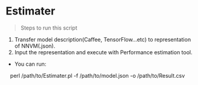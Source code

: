 # Estimater

> Steps to run this script
1. Transfer model description(Caffee, TensorFlow...etc) to representation of NNVM(.json).
2. Input the representation and execute with Performance estimation tool.

- You can run:

    perl /path/to/Estimater.pl -f /path/to/model.json -o /path/to/Result.csv

